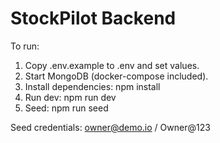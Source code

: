 # StockPilot Backend

To run:

1. Copy .env.example to .env and set values.
2. Start MongoDB (docker-compose included).
3. Install dependencies: npm install
4. Run dev: npm run dev
5. Seed: npm run seed

Seed credentials: owner@demo.io / Owner@123
